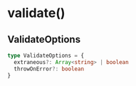 # validate()

## ValidateOptions

```typescript
type ValidateOptions = {
  extraneous?: Array<string> | boolean
  throwOnError?: boolean
}
```
